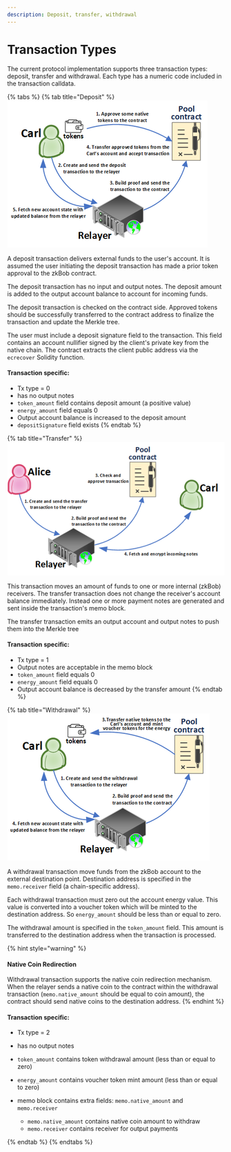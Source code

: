 ```yaml
---
description: Deposit, transfer, withdrawal
---
```


# Transaction Types

The current protocol implementation supports three transaction types: deposit, transfer and withdrawal. Each type has a numeric code included in the transaction calldata.

{% tabs %}
{% tab title="Deposit" %}
![The deposit flow](../../.gitbook/assets/deposit.png)

A deposit transaction delivers external funds to the user's account. It is assumed the user initiating the deposit transaction has made a prior token approval to the zkBob contract.

The deposit transaction has no input and output notes. The deposit amount is added to the output account balance to account for incoming funds.

The deposit transaction is checked on the contract side. Approved tokens should be successfully transferred to the contract address to finalize the transaction and update the Merkle tree.&#x20;

The user must include a deposit signature field to the transaction. This field contains an account nullifier signed by the client's private key from the native chain. The contract extracts the client public address via the `ecrecover` Solidity function.

#### Transaction specific:

* Tx type = 0
* has no output notes
* `token_amount` field contains deposit amount (a positive value)
* `energy_amount` field equals 0
* Output account balance is increased to the deposit amount
* `depositSignature` field exists
{% endtab %}

{% tab title="Transfer" %}
![The internal transfer flow](../../.gitbook/assets/transfer.png)

This transaction moves an amount of funds to one or more internal (zkBob) receivers. The transfer transaction does not change the receiver's account balance immediately. Instead one or more payment notes are generated and sent inside the transaction's memo block.

The transfer transaction emits an output account and output notes to push them into the Merkle tree

#### Transaction specific:

* Tx type = 1
* Output notes are acceptable in the memo block
* `token_amount` field equals 0
* `energy_amount` field equals 0
* Output account balance is decreased by the transfer amount
{% endtab %}

{% tab title="Withdrawal" %}
![The withdrawal flow](../../.gitbook/assets/withdrawal.png)

A withdrawal transaction move funds from the zkBob account to the external destination point. Destination address is specified in the `memo.receiver` field (a chain-specific address).

Each withdrawal transaction must zero out the account energy value. This value is converted into a voucher token which will be minted to the destination address. So `energy_amount` should be less than or equal to zero.

The withdrawal amount is specified in the `token_amount` field. This amount is transferred to the destination address when the transaction is processed.

{% hint style="warning" %}
#### Native Coin Redirection

Withdrawal transaction supports the native coin redirection mechanism. When the relayer sends a native coin to the contract within the withdrawal transaction (`memo.native_amount` should be equal to coin amount), the contract should send native coins to the destination address.
{% endhint %}



#### Transaction specific:

* Tx type = 2
* has no output notes
* `token_amount` contains token withdrawal amount (less than or equal to zero)
* `energy_amount` contains voucher token mint amount (less than or equal to zero)
*   memo block contains extra fields: `memo.native_amount` and `memo.receiver`

    * `memo.native_amount` contains native coin amount to withdraw
    * `memo.receiver` contains receiver for output payments


{% endtab %}
{% endtabs %}
